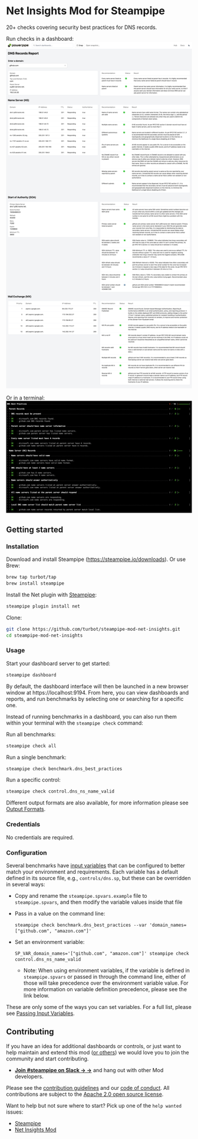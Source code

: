 # Net Insights Mod for Steampipe

20+ checks covering security best practices for DNS records.

Run checks in a dashboard:
![image](https://raw.githubusercontent.com/turbot/steampipe-mod-net-insights/main/docs/images/net_dns_records_report.png)

Or in a terminal:
![image](https://raw.githubusercontent.com/turbot/steampipe-mod-net-insights/main/docs/images/net_dns_best_practices_output.png)

## Getting started

### Installation

Download and install Steampipe (https://steampipe.io/downloads). Or use Brew:

```sh
brew tap turbot/tap
brew install steampipe
```

Install the Net plugin with [Steampipe](https://steampipe.io):

```sh
steampipe plugin install net
```

Clone:

```sh
git clone https://github.com/turbot/steampipe-mod-net-insights.git
cd steampipe-mod-net-insights
```

### Usage

Start your dashboard server to get started:

```sh
steampipe dashboard
```

By default, the dashboard interface will then be launched in a new browser
window at https://localhost:9194. From here, you can view dashboards and
reports, and run benchmarks by selecting one or searching for a specific one.

Instead of running benchmarks in a dashboard, you can also run them within your
terminal with the `steampipe check` command:

Run all benchmarks:

```sh
steampipe check all
```

Run a single benchmark:

```sh
steampipe check benchmark.dns_best_practices
```

Run a specific control:

```sh
steampipe check control.dns_ns_name_valid
```

Different output formats are also available, for more information please see
[Output Formats](https://steampipe.io/docs/reference/cli/check#output-formats).

### Credentials

No credentials are required.

### Configuration

Several benchmarks have [input variables](https://steampipe.io/docs/using-steampipe/mod-variables) that can be configured to better match your environment and requirements. Each variable has a default defined in its source file, e.g., `controls/dns.sp`, but these can be overridden in several ways:

- Copy and rename the `steampipe.spvars.example` file to `steampipe.spvars`, and then modify the variable values inside that file
- Pass in a value on the command line:

  ```shell
  steampipe check benchmark.dns_best_practices --var 'domain_names=["github.com", "amazon.com"]'
  ```

- Set an environment variable:

  ```shell
  SP_VAR_domain_names='["github.com", "amazon.com"]' steampipe check control.dns_ns_name_valid
  ```

  - Note: When using environment variables, if the variable is defined in `steampipe.spvars` or passed in through the command line, either of those will take precedence over the environment variable value. For more information on variable definition precedence, please see the link below.

These are only some of the ways you can set variables. For a full list, please see [Passing Input Variables](https://steampipe.io/docs/using-steampipe/mod-variables#passing-input-variables).

## Contributing

If you have an idea for additional dashboards or controls, or just want to help maintain and extend this mod ([or others](https://github.com/topics/steampipe-mod)) we would love you to join the community and start contributing.

- **[Join #steampipe on Slack → →](https://turbot.com/community/join)** and hang out with other Mod developers.

Please see the [contribution guidelines](https://github.com/turbot/steampipe/blob/main/CONTRIBUTING.md) and our [code of conduct](https://github.com/turbot/steampipe/blob/main/CODE_OF_CONDUCT.md). All contributions are subject to the [Apache 2.0 open source license](https://github.com/turbot/steampipe-mod-net-insights/blob/main/LICENSE).

Want to help but not sure where to start? Pick up one of the `help wanted` issues:

- [Steampipe](https://github.com/turbot/steampipe/labels/help%20wanted)
- [Net Insights Mod](https://github.com/turbot/steampipe-mod-net-insights/labels/help%20wanted)
